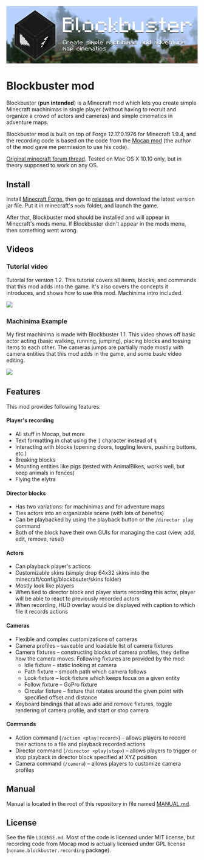 ![Blockbuster](./logo.png) 

# Blockbuster mod

Blockbuster (**pun intended**) is a Minecraft mod which lets you create simple 
Minecraft machinimas in single player (without having to recruit and organize a 
crowd of actors and cameras) and simple cinematics in adventure maps.

Blockbuster mod is built on top of Forge 12.17.0.1976 for Minecraft 1.9.4, and 
the recording code is based on the code from the 
[Mocap mod](http://www.minecraftforum.net/forums/mapping-and-modding/minecraft-mods/1445402-minecraft-motion-capture-mod-mocap-16-000) 
(the author of the mod gave me permission to use his code). 

[Original minecraft forum thread](http://www.minecraftforum.net/forums/mapping-and-modding/minecraft-mods/2700216-blockbuster-create-simple-machinimas-and-adventure). 
Tested on Mac OS X 10.10 only, but in theory supposed to work on any OS.

## Install

Install [Minecraft Forge](http://files.minecraftforge.net/), then go to 
[releases](https://github.com/mchorse/blockbuster/releases) and download the 
latest version jar file. Put it in minecraft's `mods` folder, and launch the game. 

After that, Blockbuster mod should be installed and will appear in Minecraft's 
mods menu. If Blockbuster didn't appear in the mods menu, then something went 
wrong.

## Videos

### Tutorial video

Tutorial for version 1.2. This tutorial covers all items, blocks, and commands 
that this mod adds into the game. It's also covers the concepts it introduces, 
and shows how to use this mod. Machinima intro included.

<a href="https://youtu.be/gq7sg-njyUk?list=PL6UPd2Tj65nHjnaQqL3gscufRcVDBezPm">
    <img src="https://img.youtube.com/vi/gq7sg-njyUk/0.jpg">
</a>

### Machinima Example

My first machinima is made with Blockbuster 1.1. This video shows off basic actor 
acting (basic walking, running, jumping), placing blocks and tossing items to 
each other. The cameras jumps are partially made mostly with camera entities 
that this mod adds in the game, and some basic video editing.

<a href="https://www.youtube.com/watch?v=ua3kfAe0bKo">
    <img src="https://img.youtube.com/vi/ua3kfAe0bKo/0.jpg">
</a>

## Features

This mod provides following features:

#### Player's recording

* All stuff in Mocap, but more
* Text formatting in chat using the `[` character instead of `§`
* Interacting with blocks (opening doors, toggling levers, pushing buttons, etc.)
* Breaking blocks
* Mounting entities like pigs (tested with AnimalBikes, works well, but keep 
  animals in fences)
* Flying the elytra

#### Director blocks

* Has two variations: for machinimas and for adventure maps
* Ties actors into an organizable scene (with lots of benefits)
* Can be playbacked by using the playback button or the `/director play` command
* Both of the block have their own GUIs for managing the cast (view, add, edit, 
  remove, reset)

#### Actors

* Can playback player's actions
* Customizable skins (simply drop 64x32 skins into the minecraft/config/blockbsuter/skins folder)
* Mostly look like players
* When tied to director block and player starts recording this actor, player 
  will be able to react to previously recorded actors
* When recording, HUD overlay would be displayed with caption to which file it 
  records actions

#### Cameras

* Flexible and complex customizations of cameras
* Camera profiles – saveable and loadable list of camera fixtures
* Camera fixtures – constructing blocks of camera profiles, they define how the camera 
  moves. Following fixtures are provided by the mod:
    * Idle fixture – static looking at camera
    * Path fixture – smooth path which camera follows
    * Look fixture – look fixture which keeps focus on a given entity
    * Follow fixture – GoPro fixture
    * Circular fixture – fixture that rotates around the given point with 
      specified offset and distance
* Keyboard bindings that allows add and remove fixtures, toggle rendering of 
  camera profile, and start or stop camera

#### Commands

* Action command (`/action <play|record>`) – allows players to record their 
  actions to a file and playback recorded actions
* Director command (`/director <play|stop>`) – allows players to trigger or stop 
  playback in director block specified at XYZ position
* Camera command (`/camera`) – allows players to customize camera profiles

## Manual

Manual is located in the root of this repository in file named [MANUAL.md](./MANUAL.md).

## License

See the file `LICENSE.md`. Most of the code is licensed under MIT license, but 
recording code from Mocap mod is actually licensed under GPL license 
(`noname.blockbuster.recording` package).
